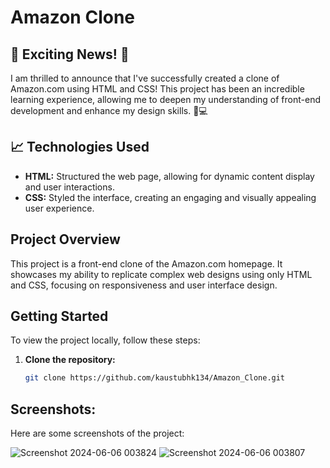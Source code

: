 # Amazon Clone

## 🚀 Exciting News! 🚀

I am thrilled to announce that I've successfully created a clone of Amazon.com using HTML and CSS! This project has been an incredible learning experience, allowing me to deepen my understanding of front-end development and enhance my design skills. 🎨💻

## 📈 Technologies Used

- **HTML:** Structured the web page, allowing for dynamic content display and user interactions.
- **CSS:** Styled the interface, creating an engaging and visually appealing user experience.

## Project Overview

This project is a front-end clone of the Amazon.com homepage. It showcases my ability to replicate complex web designs using only HTML and CSS, focusing on responsiveness and user interface design.

## Getting Started

To view the project locally, follow these steps:

1. **Clone the repository:**
   ```bash
   git clone https://github.com/kaustubhk134/Amazon_Clone.git

## Screenshots:
Here are some screenshots of the project:
   
![Screenshot 2024-06-06 003824](https://github.com/kaustubhk134/Amazon_Clone/assets/154357336/3bde49e8-1179-4d16-8ba3-276f2c217dfe)
![Screenshot 2024-06-06 003807](https://github.com/kaustubhk134/Amazon_Clone/assets/154357336/f6eceff9-6872-4633-af7d-1974a757be63)

